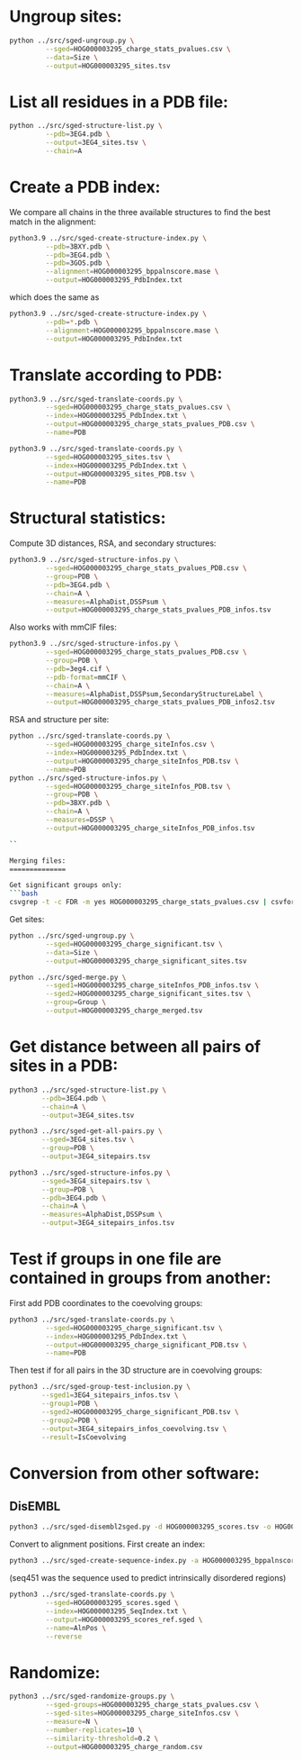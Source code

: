 
Ungroup sites:
==============

```bash
python ../src/sged-ungroup.py \
         --sged=HOG000003295_charge_stats_pvalues.csv \
         --data=Size \
         --output=HOG000003295_sites.tsv
```

List all residues in a PDB file:
================================

```bash
python ../src/sged-structure-list.py \
         --pdb=3EG4.pdb \
         --output=3EG4_sites.tsv \
         --chain=A
```

Create a PDB index:
===================

We compare all chains in the three available structures to find the best match in the alignment:
```bash
python3.9 ../src/sged-create-structure-index.py \
         --pdb=3BXY.pdb \
         --pdb=3EG4.pdb \
         --pdb=3GOS.pdb \
         --alignment=HOG000003295_bppalnscore.mase \
         --output=HOG000003295_PdbIndex.txt
```
which does the same as
```bash
python3.9 ../src/sged-create-structure-index.py \
         --pdb=*.pdb \
         --alignment=HOG000003295_bppalnscore.mase \
         --output=HOG000003295_PdbIndex.txt
```

Translate according to PDB:
===========================

```bash
python3.9 ../src/sged-translate-coords.py \
         --sged=HOG000003295_charge_stats_pvalues.csv \
         --index=HOG000003295_PdbIndex.txt \
         --output=HOG000003295_charge_stats_pvalues_PDB.csv \
         --name=PDB

python3.9 ../src/sged-translate-coords.py \
         --sged=HOG000003295_sites.tsv \
         --index=HOG000003295_PdbIndex.txt \
         --output=HOG000003295_sites_PDB.tsv \
         --name=PDB
```

Structural statistics:
======================

Compute 3D distances, RSA, and secondary structures:

```bash
python3.9 ../src/sged-structure-infos.py \
         --sged=HOG000003295_charge_stats_pvalues_PDB.csv \
         --group=PDB \
         --pdb=3EG4.pdb \
         --chain=A \
         --measures=AlphaDist,DSSPsum \
         --output=HOG000003295_charge_stats_pvalues_PDB_infos.tsv
```
Also works with mmCIF files:
```bash
python3.9 ../src/sged-structure-infos.py \
         --sged=HOG000003295_charge_stats_pvalues_PDB.csv \
         --group=PDB \
         --pdb=3eg4.cif \
         --pdb-format=mmCIF \
         --chain=A \
         --measures=AlphaDist,DSSPsum,SecondaryStructureLabel \
         --output=HOG000003295_charge_stats_pvalues_PDB_infos2.tsv
```



RSA and structure per site:
```bash
python ../src/sged-translate-coords.py \
         --sged=HOG000003295_charge_siteInfos.csv \
         --index=HOG000003295_PdbIndex.txt \
         --output=HOG000003295_charge_siteInfos_PDB.tsv \
         --name=PDB
python ../src/sged-structure-infos.py \
         --sged=HOG000003295_charge_siteInfos_PDB.tsv \
         --group=PDB \
         --pdb=3BXY.pdb \
         --chain=A \
         --measures=DSSP \
         --output=HOG000003295_charge_siteInfos_PDB_infos.tsv

``

Merging files:
==============

Get significant groups only:
```bash
csvgrep -t -c FDR -m yes HOG000003295_charge_stats_pvalues.csv | csvformat -T > HOG000003295_charge_significant.tsv
```

Get sites:
```bash
python ../src/sged-ungroup.py \
         --sged=HOG000003295_charge_significant.tsv \
         --data=Size \
         --output=HOG000003295_charge_significant_sites.tsv
```

```bash
python ../src/sged-merge.py \
         --sged1=HOG000003295_charge_siteInfos_PDB_infos.tsv \
         --sged2=HOG000003295_charge_significant_sites.tsv \
         --group=Group \
         --output=HOG000003295_charge_merged.tsv

```

Get distance between all pairs of sites in a PDB:
=================================================

```bash
python3 ../src/sged-structure-list.py \
        --pdb=3EG4.pdb \
        --chain=A \
        --output=3EG4_sites.tsv

python3 ../src/sged-get-all-pairs.py \
        --sged=3EG4_sites.tsv \
        --group=PDB \
        --output=3EG4_sitepairs.tsv

python3 ../src/sged-structure-infos.py \
        --sged=3EG4_sitepairs.tsv \
        --group=PDB \
        --pdb=3EG4.pdb \
        --chain=A \
        --measures=AlphaDist,DSSPsum \
        --output=3EG4_sitepairs_infos.tsv

```

Test if groups in one file are contained in groups from another:
================================================================

First add PDB coordinates to the coevolving groups:
```bash
python3 ../src/sged-translate-coords.py \
         --sged=HOG000003295_charge_significant.tsv \
         --index=HOG000003295_PdbIndex.txt \
         --output=HOG000003295_charge_significant_PDB.tsv \
         --name=PDB
```

Then test if for all pairs in the 3D structure are in coevolving groups:
```bash
python3 ../src/sged-group-test-inclusion.py \
        --sged1=3EG4_sitepairs_infos.tsv \
        --group1=PDB \
        --sged2=HOG000003295_charge_significant_PDB.tsv \
        --group2=PDB \
        --output=3EG4_sitepairs_infos_coevolving.tsv \
        --result=IsCoevolving

```



Conversion from other software:
===============================

## DisEMBL

```bash
python3 ../src/sged-disembl2sged.py -d HOG000003295_scores.tsv -o HOG000003295_scores.sged
```
Convert to alignment positions. First create an index:

```bash
python3 ../src/sged-create-sequence-index.py -a HOG000003295_bppalnscore.mase -r seq451 -o HOG000003295_SeqIndex.txt
```
(seq451 was the sequence used to predict intrinsically disordered regions)

```bash
python3 ../src/sged-translate-coords.py \
         --sged=HOG000003295_scores.sged \
         --index=HOG000003295_SeqIndex.txt \
         --output=HOG000003295_scores_ref.sged \
         --name=AlnPos \
         --reverse
```




Randomize:
==========

```bash
python3 ../src/sged-randomize-groups.py \
         --sged-groups=HOG000003295_charge_stats_pvalues.csv \
         --sged-sites=HOG000003295_charge_siteInfos.csv \
         --measure=N \
         --number-replicates=10 \
         --similarity-threshold=0.2 \
         --output=HOG000003295_charge_random.csv
```



